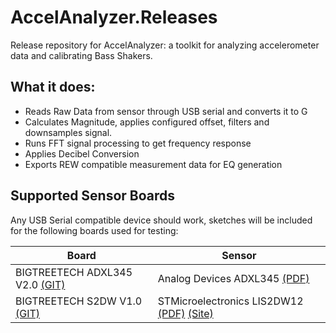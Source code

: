 # AccelAnalyzer.Releases
Release repository for AccelAnalyzer: a toolkit for analyzing accelerometer data and calibrating Bass Shakers.

## What it does:
* Reads Raw Data from sensor through USB serial and converts it to G
* Calculates Magnitude, applies configured offset, filters and downsamples signal.
* Runs FFT signal processing to get frequency response
* Applies Decibel Conversion
* Exports REW compatible measurement data for EQ generation
  
## Supported Sensor Boards
Any USB Serial compatible device should work, sketches will be included for the following boards used for testing:

Board           | Sensor       | 
-----------------|----------------|
BIGTREETECH ADXL345 V2.0 [(GIT)](https://github.com/bigtreetech/ADXL345) | Analog Devices ADXL345 [(PDF)](https://www.analog.com/media/en/technical-documentation/data-sheets/adxl345.pdf)       
BIGTREETECH S2DW V1.0 [(GIT)](https://github.com/bigtreetech/LIS2DW)| STMicroelectronics LIS2DW12 [(PDF)](https://eu.mouser.com/datasheet/2/389/lis2dw12-1849760.pdf) [(Site)](https://www.st.com/en/mems-and-sensors/lis2dw12.html)        |
